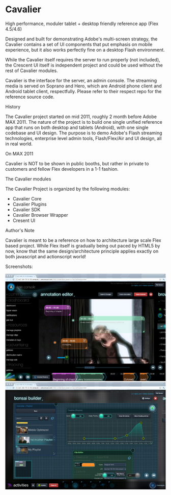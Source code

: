Cavalier
========

High performance, moduler tablet + desktop friendly reference app (Flex 4.5/4.6)

Designed and built for demonstrating Adobe's multi-screen strategy, the Cavalier contains a set of UI components that put emphasis on mobile experience, but it also works perfectly fine on a desktop Flash environment.

While the Cavalier itself requires the server to run properly (not included), the Crescent UI itself is independent project and could be used without the rest of Cavalier modules.

Cavalier is the interface for the server, an admin console. The streaming media is served on Soprano and Hero, which are Android phone client and Android tablet client, respectfully. Please refer to their respect repo for the reference source code. 


History

The Cavalier project started on mid 2011, roughly 2 month before Adobe MAX 2011. The nature of the project is to build one single unified reference app that runs on both desktop and tablets (Android), with one single codebase and UI design. The purpose is to demo Adobe's Flash streaming technologies, enterprise level admin tools, Flash/Flex/Air and UI design, all in real world.


On MAX 2011

Cavalier is NOT to be shown in public booths, but rather in private to customers and fellow Flex developers in a 1-1 fashion.


The Cavalier modules

The Cavalier Project is organized by the following modules:

 * Cavalier Core
 * Cavalier Plugins
 * Cavalier SDK
 * Cavalier Browser Wrapper
 * Cresent UI




Author's Note

Cavalier is meant to be a reference on how to architecture large scale Flex based project. While Flex itself is gradually being out paced by HTML5 by now, know that the same design/architecture principle applies exactly on both javascript and actionscript world!


Screenshots:

![Alt text](/screenshots/1.jpg "example")
![Alt text](/screenshots/2.jpg "example")